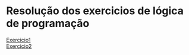 # Resolução dos exercicios de lógica de programação
[Exercicio1](./exercicio-1.txt) <br>
[Exercicio2](./exercicio-2.alg) <br>
